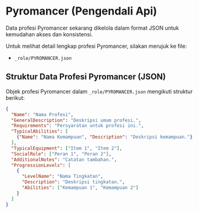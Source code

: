 # Pyromancer (Pengendali Api)

Data profesi Pyromancer sekarang dikelola dalam format JSON untuk kemudahan akses dan konsistensi.

Untuk melihat detail lengkap profesi Pyromancer, silakan merujuk ke file:
*   `_role/PYROMANCER.json`

## Struktur Data Profesi Pyromancer (JSON)

Objek profesi Pyromancer dalam `_role/PYROMANCER.json` mengikuti struktur berikut:

```json
{
  "Name": "Nama Profesi",
  "GeneralDescription": "Deskripsi umum profesi.",
  "Requirements": "Persyaratan untuk profesi ini.",
  "TypicalAbilities": [
    {"Name": "Nama Kemampuan", "Description": "Deskripsi kemampuan."}
  ],
  "TypicalEquipment": ["Item 1", "Item 2"],
  "SocialRole": ["Peran 1", "Peran 2"],
  "AdditionalNotes": "Catatan tambahan.",
  "ProgressionLevels": [
    {
      "LevelName": "Nama Tingkatan",
      "Description": "Deskripsi tingkatan.",
      "Abilities": ["Kemampuan 1", "Kemampuan 2"]
    }
  ]
}
```